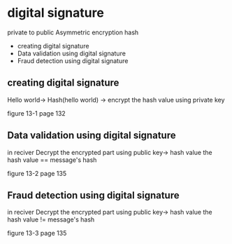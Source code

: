 # digital signature 

private to public Asymmetric encryption hash

+ creating digital signature 
+ Data validation using digital signature 
+ Fraud detection using digital signature 

## creating digital signature

Hello world-> Hash(hello world) -> encrypt the hash value using private key 

figure 13-1 page 132

## Data validation using digital signature

in reciver 
Decrypt the encrypted part using public key-> hash value
the hash value == message's hash

figure 13-2 page 135


## Fraud detection using digital signature
in reciver 
Decrypt the encrypted part using public key-> hash value
the hash value != message's hash

figure 13-3 page 135


